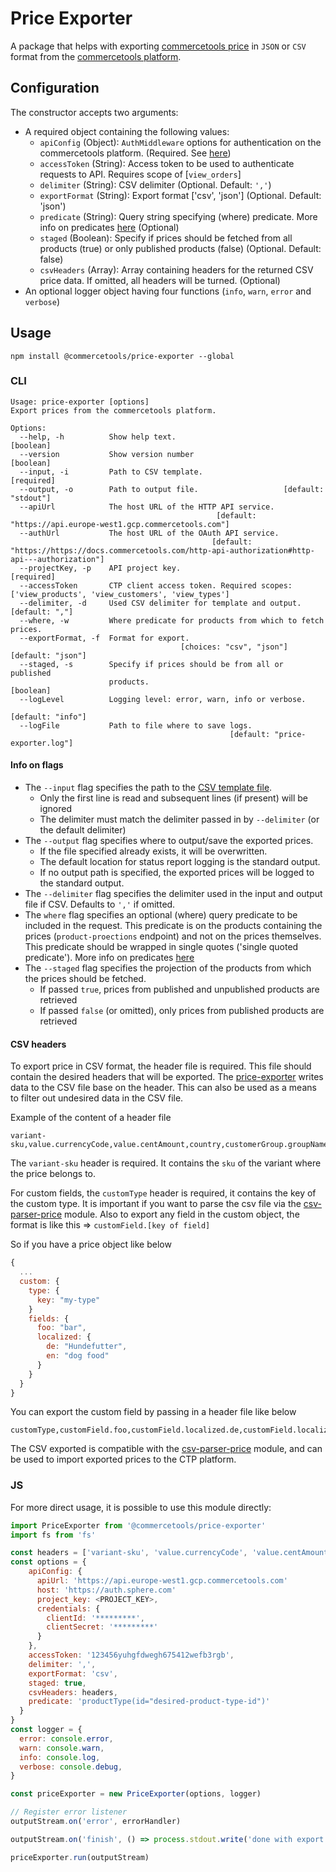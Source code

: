 # Price Exporter

A package that helps with exporting [commercetools price](https://docs.commercetools.com/http-api-projects-products.html#price) in `JSON` or `CSV` format from the [commercetools platform](https://docs.commercetools.com/).

## Configuration

The constructor accepts two arguments:

- A required object containing the following values:
  - `apiConfig` (Object): `AuthMiddleware` options for authentication on the commercetools platform. (Required. See [here](https://commercetools.github.io/nodejs/sdk/api/sdkMiddlewareAuth.html#named-arguments-options))
  - `accessToken` (String): Access token to be used to authenticate requests to API. Requires scope of [`view_orders`]
  - `delimiter` (String): CSV delimiter (Optional. Default: `','`)
  - `exportFormat` (String): Export format ['csv', 'json'] (Optional. Default: 'json')
  - `predicate` (String): Query string specifying (where) predicate. More info on predicates [here](https://docs.commercetools.com/http-api-query-predicates) (Optional)
  - `staged` (Boolean): Specify if prices should be fetched from all products (true) or only published products (false) (Optional. Default: false)
  - `csvHeaders` (Array<String>): Array containing headers for the returned CSV price data. If omitted, all headers will be turned. (Optional)
- An optional logger object having four functions (`info`, `warn`, `error` and `verbose`)

## Usage

`npm install @commercetools/price-exporter --global`

### CLI

```
Usage: price-exporter [options]
Export prices from the commercetools platform.

Options:
  --help, -h          Show help text.                                  [boolean]
  --version           Show version number                              [boolean]
  --input, -i         Path to CSV template.                           [required]
  --output, -o        Path to output file.                   [default: "stdout"]
  --apiUrl            The host URL of the HTTP API service.
                                              [default: "https://api.europe-west1.gcp.commercetools.com"]
  --authUrl           The host URL of the OAuth API service.
                                             [default: "https://https://docs.commercetools.com/http-api-authorization#http-api---authorization"]
  --projectKey, -p    API project key.                                [required]
  --accessToken       CTP client access token. Required scopes: ['view_products', 'view_customers', 'view_types']
  --delimiter, -d     Used CSV delimiter for template and output. [default: ","]
  --where, -w         Where predicate for products from which to fetch prices.
  --exportFormat, -f  Format for export.
                                      [choices: "csv", "json"] [default: "json"]
  --staged, -s        Specify if prices should be from all or published
                      products.                                        [boolean]
  --logLevel          Logging level: error, warn, info or verbose.
                                                               [default: "info"]
  --logFile           Path to file where to save logs.
                                                 [default: "price-exporter.log"]
```

#### Info on flags

- The `--input` flag specifies the path to the [CSV template file](#csv-headers).
  - Only the first line is read and subsequent lines (if present) will be ignored
  - The delimiter must match the delimiter passed in by `--delimiter` (or the default delimiter)
- The `--output` flag specifies where to output/save the exported prices.
  - If the file specified already exists, it will be overwritten.
  - The default location for status report logging is the standard output.
  - If no output path is specified, the exported prices will be logged to the standard output.
- The `--delimiter` flag specifies the delimiter used in the input and output file if CSV. Defaults to `','` if omitted.
- The `where` flag specifies an optional (where) query predicate to be included in the request. This predicate is on the products containing the prices (`product-proections` endpoint) and not on the prices themselves. This predicate should be wrapped in single quotes ('single quoted predicate'). More info on predicates [here](https://docs.commercetools.com/http-api-query-predicates)
- The `--staged` flag specifies the projection of the products from which the prices should be fetched.
  - If passed `true`, prices from published and unpublished products are retrieved
  - If passed `false` (or omitted), only prices from published products are retrieved

#### CSV headers

To export price in CSV format, the header file is required. This file should contain the desired headers that will be exported. The [price-exporter](https://commercetools.github.io/nodejs/cli/price-exporter.html) writes data to the CSV file base on the header. This can also be used as a means to filter out undesired data in the CSV file.

Example of the content of a header file

```
variant-sku,value.currencyCode,value.centAmount,country,customerGroup.groupName,channel.key,validFrom,validUntil,customType,customField.foo,customField.bar,customField.current,customField.name.nl,customField.name.de,customField.status,customField.price,customField.priceset
```

The `variant-sku` header is required. It contains the `sku` of the variant where the price belongs to.

For custom fields, the `customType` header is required, it contains the key of the custom type. It is important if you want to parse the csv file via the [csv-parser-price](https://commercetools.github.io/nodejs/cli/csv-parser-price.html) module. Also to export any field in the custom object, the format is like this => `customField.[key of field]`

So if you have a price object like below

```js
{
  ...
  custom: {
    type: {
      key: "my-type"
    }
    fields: {
      foo: "bar",
      localized: {
        de: "Hundefutter",
        en: "dog food"
      }
    }
  }
}
```

You can export the custom field by passing in a header file like below

```
customType,customField.foo,customField.localized.de,customField.localized.en
```

The CSV exported is compatible with the [csv-parser-price](https://commercetools.github.io/nodejs/cli/csv-parser-price.html) module, and can be used to import exported prices to the CTP platform.

### JS

For more direct usage, it is possible to use this module directly:

```js
import PriceExporter from '@commercetools/price-exporter'
import fs from 'fs'

const headers = ['variant-sku', 'value.currencyCode', 'value.centAmount', 'id']
const options = {
    apiConfig: {
      apiUrl: 'https://api.europe-west1.gcp.commercetools.com'
      host: 'https://auth.sphere.com'
      project_key: <PROJECT_KEY>,
      credentials: {
        clientId: '*********',
        clientSecret: '*********'
      }
    },
    accessToken: '123456yuhgfdwegh675412wefb3rgb',
    delimiter: ',',
    exportFormat: 'csv',
    staged: true,
    csvHeaders: headers,
    predicate: 'productType(id="desired-product-type-id")'
  }
}
const logger = {
  error: console.error,
  warn: console.warn,
  info: console.log,
  verbose: console.debug,
}

const priceExporter = new PriceExporter(options, logger)

// Register error listener
outputStream.on('error', errorHandler)

outputStream.on('finish', () => process.stdout.write('done with export'))

priceExporter.run(outputStream)
```
